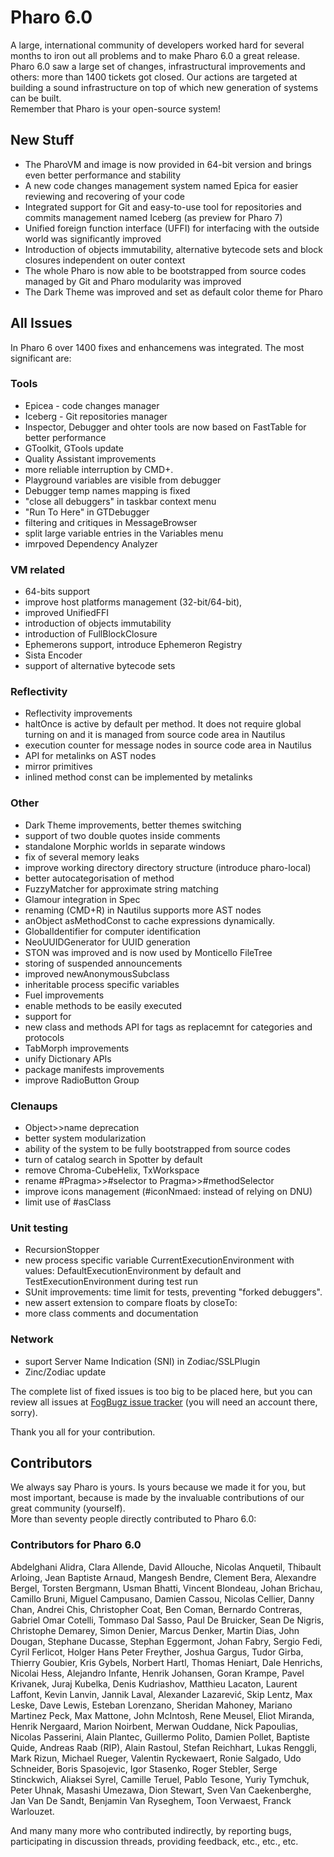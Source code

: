 # Pharo 6.0 

A large, international community of developers worked hard for several months to iron out all problems and to make Pharo 6.0 a great release. 
Pharo 6.0 saw a large set of changes, infrastructural improvements and others: more than 1400 tickets got closed. 
Our actions are targeted at building a sound infrastructure on top of which new generation of systems can be built.  
Remember that Pharo is your open-source system!

## New Stuff

- The PharoVM and image is now provided in 64-bit version and brings even better performance and stability
- A new code changes management system named Epica for easier reviewing and recovering of your code
- Integrated support for Git and easy-to-use tool for repositories and commits management named Iceberg (as preview for Pharo 7)
- Unified foreign function interface (UFFI) for interfacing with the outside world was significantly improved
- Introduction of objects immutability, alternative bytecode sets and block closures independent on outer context 
- The whole Pharo is now able to be bootstrapped from source codes managed by Git and Pharo modularity was improved
- The Dark Theme was improved and set as default color theme for Pharo

## All Issues

In Pharo 6 over 1400 fixes and enhancemens was integrated. The most significant are:

### Tools

- Epicea - code changes manager
- Iceberg - Git repositories manager
- Inspector, Debugger and ohter tools are now based on FastTable for better performance
- GToolkit, GTools update
- Quality Assistant improvements
- more reliable interruption by CMD+.
- Playground variables are visible from debugger
- Debugger temp names mapping is fixed
- "close all debuggers" in taskbar context menu
- "Run To Here" in GTDebugger
- filtering and critiques in MessageBrowser
- split large variable entries in the Variables menu
- imrpoved Dependency Analyzer

### VM related

- 64-bits support
- improve host platforms management (32-bit/64-bit), 
- improved UnifiedFFI
- introduction of objects immutability
- introduction of FullBlockClosure
- Ephemerons support, introduce Ephemeron Registry
- Sista Encoder
- support of alternative bytecode sets

### Reflectivity

- Reflectivity improvements
- haltOnce is active by default per method. It does not require global turning on and it is managed from source code area in Nautilus
- execution counter for message nodes in source code area in Nautilus
- API for metalinks on AST nodes
- mirror primitives
- inlined method const can be implemented by metalinks

### Other

- Dark Theme improvements, better themes switching
- support of two double quotes inside comments
- standalone Morphic worlds in separate windows
- fix of several memory leaks
- improve working directory directory structure (introduce pharo-local)
- better autocategorisation of method
- FuzzyMatcher for approximate string matching
- Glamour integration in Spec
- renaming (CMD+R) in Nautilus supports more AST nodes
- anObject asMethodConst to cache expressions dynamically.
- GlobalIdentifier for computer identification
- NeoUUIDGenerator for UUID generation
- STON was improved and is now used by Monticello FileTree
- storing of suspended announcements 
- improved newAnonymousSubclass
- inheritable process specific variables
- Fuel improvements
- enable <example> methods to be easily executed
- support for <sampleInstance>
- new class and methods API for tags as replacemnt for categories and protocols
- TabMorph improvements
- unify Dictionary APIs
- package manifests improvements
- improve RadioButton Group

### Clenaups

- Object>>name deprecation
- better system modularization
- ability of the system to be fully bootstrapped from source codes
- turn of catalog search in Spotter by default
- remove Chroma-CubeHelix, TxWorkspace
- rename #Pragma>>#selector to Pragma>>#methodSelector
- improve icons management (#iconNmaed: instead of relying on DNU)
- limit use of #asClass

### Unit testing

- RecursionStopper
- new process specific variable CurrentExecutionEnvironment with values: DefaultExecutionEnvironment by default and TestExecutionEnvironment during test run
- SUnit improvements: time limit for tests, preventing "forked debuggers".
- new assert extension to compare floats by closeTo:
- more class comments and documentation

### Network

- suport Server Name Indication (SNI) in Zodiac/SSLPlugin
- Zinc/Zodiac update

The complete list of fixed issues is too big to be placed here, but you can review all issues at [FogBugz issue tracker](https://pharo.fogbugz.com) (you will need an account there, sorry). 

Thank you all for your contribution.

## Contributors

We always say Pharo is yours. Is yours because we made it for you, but most important, because is made by the invaluable contributions of our great community (yourself).  
More than seventy people directly contributed to Pharo 6.0: 

### Contributors for Pharo 6.0

Abdelghani Alidra,  Clara Allende,  David Allouche,  Nicolas Anquetil,  Thibault Arloing,  Jean Baptiste Arnaud,  Mangesh Bendre,  Clement Bera,  Alexandre Bergel,  Torsten Bergmann,  Usman Bhatti,  Vincent Blondeau,  Johan Brichau,  Camillo Bruni,  Miguel Campusano, Damien Cassou,  Nicolas Cellier,  Danny Chan,  Andrei Chis,  Christopher Coat,  Ben Coman,  Bernardo Contreras,  Gabriel Omar Cotelli,  Tommaso Dal Sasso,  Paul De Bruicker,  Sean De Nigris,  Christophe Demarey,  Simon Denier,  Marcus Denker,  Martin Dias,  John Dougan,  Stephane Ducasse,  Stephan Eggermont,  Johan Fabry,  Sergio Fedi,  Cyril Ferlicot,  Holger Hans Peter Freyther,  Joshua Gargus,  Tudor Girba,  Thierry Goubier,  Kris Gybels,  Norbert Hartl,  Thomas Heniart,  Dale Henrichs,  Nicolai Hess,  Alejandro Infante,  Henrik Johansen, Goran Krampe,  Pavel Krivanek,  Juraj Kubelka,  Denis Kudriashov,  Matthieu Lacaton, Laurent Laffont,  Kevin Lanvin,  Jannik Laval,  Alexander Lazarević, Skip Lentz,  Max Leske,  Dave Lewis, Esteban Lorenzano,  Sheridan Mahoney,  Mariano Martinez Peck, Max Mattone,  John McIntosh,  Rene Meusel,  Eliot Miranda,  Henrik Nergaard,  Marion Noirbent,  Merwan Ouddane,  Nick Papoulias,  Nicolas Passerini,  Alain Plantec,  Guillermo Polito,  Damien Pollet,  Baptiste Quide,  Andreas Raab (RIP),  Alain Rastoul,  Stefan Reichhart,  Lukas Renggli,  Mark Rizun,  Michael Rueger,  Valentin Ryckewaert,  Ronie Salgado,  Udo Schneider,  Boris Spasojevic,  Igor Stasenko,  Roger Stebler,  Serge Stinckwich,  Aliaksei Syrel,  Camille Teruel,  Pablo Tesone,  Yuriy Tymchuk,  Peter Uhnak,  Masashi Umezawa,  Dion Stewart, Sven Van Caekenberghe,  Jan Van De Sandt,  Benjamin Van Ryseghem,  Toon Verwaest,  Franck Warlouzet.

And many many more who contributed indirectly, by reporting bugs, participating in discussion threads, providing feedback, etc., etc., etc.
